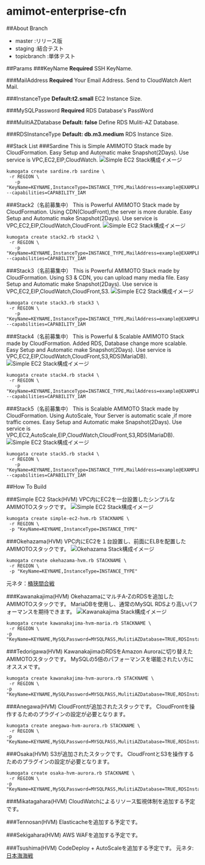 # amimot-enterprise-cfn
##About Branch

- master :リリース版
- staging :結合テスト
- topicbranch :単体テスト

##Params
###KeyName
**Required**
SSH KeyName.

###MailAddress
**Required**
Your Email Address.
Send to CloudWatch Alert Mail.

###InstanceType
**Default:t2.small**
EC2 Instance Size.

###MySQLPassword
**Required**
RDS Database's PassWord

###MulitiAZDatabase
**Default: false**
Define RDS Muliti-AZ Database.

###RDSInstanceType
**Default: db.m3.medium**
RDS Instance Size.

##Stack List
###Sardine
This is Simple AMIMOTO Stack made by CloudFormation.
Easy Setup and Automatic make Snapshot(2Days).
Use service is VPC,EC2,EIP,CloudWatch.
![Simple EC2 Stack構成イメージ](img/simple-ec2.png "Simple EC2 Stack構成イメージ")
```
kumogata create sardine.rb sardine \
 -r REGION \
   -p "KeyName=KEYNAME,InstanceType=INSTANCE_TYPE,MailAddress=example@EXAMPLE.COM"  --capabilities=CAPABILITY_IAM
```

###Stack2（名前募集中）
This is Powerful AMIMOTO Stack made by CloudFormation.
Using CDN(CloudFront),the server is more durable.
Easy Setup and Automatic make Snapshot(2Days).
Use service is VPC,EC2,EIP,CloudWatch,CloudFront.
![Simple EC2 Stack構成イメージ](img/simple-ec2.png "Simple EC2 Stack構成イメージ")
```
kumogata create stack2.rb stack2 \
 -r REGION \
   -p "KeyName=KEYNAME,InstanceType=INSTANCE_TYPE,MailAddress=example@EXAMPLE.COM"  --capabilities=CAPABILITY_IAM
```

###Stack3（名前募集中）
This is Powerful AMIMOTO Stack made by CloudFormation.
Using S3 & CDN, you can upload many media file.
Easy Setup and Automatic make Snapshot(2Days).
Use service is VPC,EC2,EIP,CloudWatch,CloudFront,S3.
![Simple EC2 Stack構成イメージ](img/simple-ec2.png "Simple EC2 Stack構成イメージ")
```
kumogata create stack3.rb stack3 \
 -r REGION \
   -p "KeyName=KEYNAME,InstanceType=INSTANCE_TYPE,MailAddress=example@EXAMPLE.COM"  --capabilities=CAPABILITY_IAM
```

###Stack4（名前募集中）
This is Powerful & Scalable AMIMOTO Stack made by CloudFormation.
Added RDS, Database change more scalable.
Easy Setup and Automatic make Snapshot(2Days).
Use service is VPC,EC2,EIP,CloudWatch,CloudFront,S3,RDS(MariaDB).
![Simple EC2 Stack構成イメージ](img/simple-ec2.png "Simple EC2 Stack構成イメージ")
```
kumogata create stack4.rb stack4 \
 -r REGION \
   -p "KeyName=KEYNAME,InstanceType=INSTANCE_TYPE,MailAddress=example@EXAMPLE.COM,MySQLPassword=MYSQLPASS,MulitiAZDatabase=true,RDSInstanceType=DB_INSTANCE_TYPE"  --capabilities=CAPABILITY_IAM
```

###Stack5（名前募集中）
This is Scalable AMIMOTO Stack made by CloudFormation.
Using AutoScale, Your Server is automatic scale ,if more traffic comes.
Easy Setup and Automatic make Snapshot(2Days).
Use service is VPC,EC2,AutoScale,EIP,CloudWatch,CloudFront,S3,RDS(MariaDB).
![Simple EC2 Stack構成イメージ](img/simple-ec2.png "Simple EC2 Stack構成イメージ")
```
kumogata create stack5.rb stack4 \
 -r REGION \
   -p "KeyName=KEYNAME,InstanceType=INSTANCE_TYPE,MailAddress=example@EXAMPLE.COM,MySQLPassword=MYSQLPASS,MulitiAZDatabase=true,RDSInstanceType=DB_INSTANCE_TYPE"  --capabilities=CAPABILITY_IAM
```


##How To Build

###Simple EC2 Stack(HVM)
VPC内にEC2を一台設置したシンプルなAMIMOTOスタックです。
![Simple EC2 Stack構成イメージ](img/simple-ec2.png "Simple EC2 Stack構成イメージ")
```
kumogata create simple-ec2-hvm.rb STACKNAME \
 -r REGION \
 -p "KeyName=KEYNAME,InstanceType=INSTANCE_TYPE"
```

###Okehazama(HVM)
VPC内にEC2を１台設置し、前面にELBを配置したAMIMOTOスタックです。
![Okehazama Stack構成イメージ](img/Okehazama.png "Okehazama Stack構成イメージ")
```
kumogata create okehazama-hvm.rb STACKNAME \
 -r REGION \
 -p "KeyName=KEYNAME,InstanceType=INSTANCE_TYPE"
```
元ネタ：[桶狭間合戦](https://ja.wikipedia.org/wiki/%E6%A1%B6%E7%8B%AD%E9%96%93%E3%81%AE%E6%88%A6%E3%81%84)

###Kawanakajima(HVM)
OkehazamaにマルチA-ZのRDSを追加したAMIMOTOスタックです。
MariaDBを使用し、通常のMySQL RDSより高いパフォーマンスを期待できます。
![Kawanakajima Stack構成イメージ](img/Kawanakajima.png "Kawanakajima Stack構成イメージ")
```
kumogata create kawanakajima-hvm-maria.rb STACKNAME \
 -r REGION \
-p "KeyName=KEYNAME,MySQLPassword=MYSQLPASS,MulitiAZDatabase=TRUE,RDSInstanceType=DB_INSTANCE_TYPE,InstanceType=EC2_INSTANCE_TYPE"
```
###Tedorigawa(HVM)
KawanakajimaのRDSをAmazon Auroraに切り替えたAMIMOTOスタックです。
MySQLの5倍のパフォーマンスを堪能されたい方にオススメです。
```
kumogata create kawanakajima-hvm-aurora.rb STACKNAME \
 -r REGION \
-p "KeyName=KEYNAME,MySQLPassword=MYSQLPASS,MulitiAZDatabase=TRUE,RDSInstanceType=DB_INSTANCE_TYPE,InstanceType=EC2_INSTANCE_TYPE"
```

###Anegawa(HVM)
CloudFrontが追加されたスタックです。
CloudFrontを操作するためのプラグインの設定が必要となります。
```
kumogata create anegawa-hvm-aurora.rb STACKNAME \
 -r REGION \
-p "KeyName=KEYNAME,MySQLPassword=MYSQLPASS,MulitiAZDatabase=TRUE,RDSInstanceType=DB_INSTANCE_TYPE,InstanceType=EC2_INSTANCE_TYPE"
```

###Osaka(HVM)
S3が追加されたスタックです。
CloudFrontとS3を操作するためのプラグインの設定が必要となります。
```
kumogata create osaka-hvm-aurora.rb STACKNAME \
 -r REGION \
-p "KeyName=KEYNAME,MySQLPassword=MYSQLPASS,MulitiAZDatabase=TRUE,RDSInstanceType=DB_INSTANCE_TYPE,InstanceType=EC2_INSTANCE_TYPE"
```

###Mikatagahara(HVM)
CloudWatchによるリソース監視体制を追加する予定です。

###Tennosan(HVM)
Elasticacheを追加する予定です。

###Sekigahara(HVM)
AWS WAFを追加する予定です。

###Tsushima(HVM)
CodeDeploy + AutoScaleを追加する予定です。
元ネタ:[日本海海戦](https://ja.wikipedia.org/wiki/%E6%97%A5%E6%9C%AC%E6%B5%B7%E6%B5%B7%E6%88%A6)
